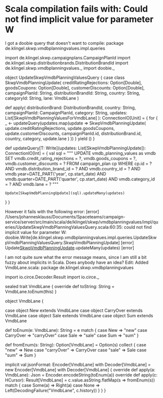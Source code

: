 
# Scala compilation fails with: Could not find implicit value for parameter W

I got a doobie query that doesn't want to compile:
package de.klingel.skwp.vmdbplanningvalues.impl.queries

import de.klingel.skwp.campaignplans.CampaignPlanId
import de.klingel.skwp.distributionbrands.DistributionBrandId
import de.klingel.skwp.vmdbplanningvalues._
import doobie._

object UpdateSkwpVmdbPlanningValuesQuery {
  case class SkwpVmdbPlanningUpdate(
      creditRatingRejections: Option[Double],
      goodsCoupons: Option[Double],
      customerDiscounts: Option[Double],
      campaignPlanId: String,
      distributionBrandId: String,
      country: String,
      categoryId: String,
      lane: VmdbLane
  )

  def apply(
      distributionBrand: DistributionBrandId,
      country: String,
      campaignPlanId: CampaignPlanId,
      category: String,
      updates: List[SkwpVmdbPlanningValuesForVmdbLane]
  ): ConnectionIO[Unit] = {
    for {
      _ <- updateQuery(updates.map(update =>
        SkwpVmdbPlanningUpdate(
          update.creditRatingRejections,
          update.goodsCoupons,
          update.customerDiscounts,
          campaignPlanId.id,
          distributionBrand.id,
          country,
          category,
          update.lane
        )
      ))
    } yield ()
  }

  def updateQuery[T: Write](updates: List[SkwpVmdbPlanningUpdate]): ConnectionIO[Int] = {
    val sql =
      """
         UPDATE vmdb_planning_values as vmdb
         SET vmdb.credit_rating_rejections = ?,
             vmdb.goods_coupons = ?,
             vmdb.customer_discounts = ?
         FROM campaign_plan cp
         WHERE cp.id = ?
            AND vmdb.distribution_brand_id = ?
            AND vmdb.country_id = ?
            AND vmdb.year=DATE_PART('year', cp.start_date)
            AND vmdb.quarter=DATE_PART('quarter', cp.start_date)
            AND vmdb.category_id = ?
            AND vmdb.lane = ?
      """

    Update[SkwpVmdbPlanningUpdate](sql).updateMany(updates)
  }
}

However it fails with the following error:
[error] /Users/johannesklauss/Documents/Spaceteams/campaign-service/server/src/main/scala/de/klingel/skwp/vmdbplanningvalues/impl/queries/UpdateSkwpVmdbPlanningValuesQuery.scala:60:35: could not find implicit value for parameter W: doobie.Write[de.klingel.skwp.vmdbplanningvalues.impl.queries.UpdateSkwpVmdbPlanningValuesQuery.SkwpVmdbPlanningUpdate]
[error]     Update[SkwpVmdbPlanningUpdate](sql).updateMany(updates)
[error] 

I am not quite sure what the error message means, since I am still a bit fuzzy about implicits in Scala. Does anybody have an idea?
Edit: Added VmdbLane.scala:
package de.klingel.skwp.vmdbplanningvalues

import io.circe.Decoder.Result
import io.circe._

sealed trait VmdbLane {
  override def toString: String = VmdbLane.toEnum(this)
}

object VmdbLane {

  case object New extends VmdbLane
  case object CarryOver extends VmdbLane
  case object Sale extends VmdbLane
  case object Sum extends VmdbLane

  def toEnum(e: VmdbLane): String =
    e match {
      case New => "new"
      case CarryOver => "carryOver"
      case Sale => "sale"
      case Sum => "sum"
    }

  def fromEnum(s: String): Option[VmdbLane] =
    Option(s) collect {
      case "new" => New
      case "carryOver" => CarryOver
      case "sale" => Sale
      case "sum" => Sum
    }

  implicit val jsonFormat: Encoder[VmdbLane] with Decoder[VmdbLane] =
    new Encoder[VmdbLane] with Decoder[VmdbLane] {
      override def apply(a: VmdbLane): Json = Encoder.encodeString(toEnum(a))
      override def apply(c: HCursor): Result[VmdbLane] =
        c.value.asString.flatMap(s => fromEnum(s)) match {
          case Some(a) => Right(a)
          case None => Left(DecodingFailure("VmdbLane", c.history))
        }
    }
}



        